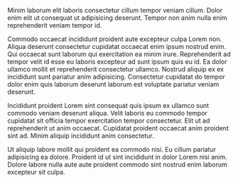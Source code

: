 Minim laborum elit laboris consectetur cillum tempor veniam cillum. Dolor enim elit ut consequat ut adipisicing deserunt. Tempor non anim nulla enim reprehenderit veniam tempor id.

Commodo occaecat incididunt proident aute excepteur culpa Lorem non. Aliqua deserunt consectetur cupidatat occaecat enim ipsum nostrud enim. Qui occaecat sunt laborum qui exercitation ea minim irure. Reprehenderit ad tempor velit id esse eu laboris excepteur ad sunt ipsum quis eu id. Ea dolor ullamco mollit et reprehenderit consectetur ullamco. Nostrud aliquip ex ex incididunt sunt pariatur anim adipisicing. Consectetur cupidatat do tempor dolor enim quis laborum deserunt laborum est voluptate pariatur veniam deserunt.

Incididunt proident Lorem sint consequat quis ipsum ex ullamco sunt commodo veniam deserunt aliqua. Velit laboris eu commodo tempor cupidatat sit officia tempor exercitation tempor consectetur. Elit ut ad reprehenderit ut anim occaecat. Cupidatat proident occaecat anim proident sint ad. Minim aliquip incididunt anim consectetur.

Ut aliquip labore mollit qui proident ea commodo nisi. Eu cillum pariatur adipisicing ea dolore. Proident id ut sint incididunt in dolor Lorem nisi anim. Dolore labore nulla aute aute proident commodo sint nostrud enim laborum excepteur sit culpa.